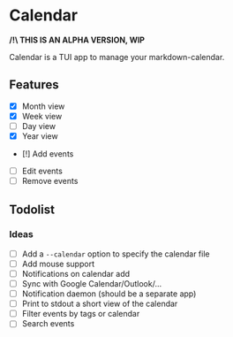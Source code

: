 # Calendar

**/!\ THIS IS AN ALPHA VERSION, WIP**

Calendar is a TUI app to manage your markdown-calendar.

## Features

- [x] Month view
- [x] Week view
- [ ] Day view
- [x] Year view
- [!] Add events
- [ ] Edit events
- [ ] Remove events

## Todolist

### Ideas

- [ ] Add a `--calendar` option to specify the calendar file
- [ ] Add mouse support
- [ ] Notifications on calendar add
- [ ] Sync with Google Calendar/Outlook/...
- [ ] Notification daemon (should be a separate app)
- [ ] Print to stdout a short view of the calendar
- [ ] Filter events by tags or calendar
- [ ] Search events
